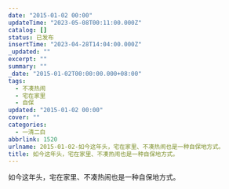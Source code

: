 ```yaml
---
date: "2015-01-02 00:00"
updateTime: "2023-05-08T00:11:00.000Z"
catalog: []
status: 已发布
insertTime: "2023-04-28T14:04:00.000Z"
_updated: ""
excerpt: ""
summary: ""
_date: "2015-01-02T00:00:00.000+08:00"
tags:
  - 不凑热闹
  - 宅在家里
  - 自保
updated: "2015-01-02 00:00"
cover: ""
categories:
  - 一清二白
abbrlink: 1520
urlname: 2015-01-02-如今这年头，宅在家里、不凑热闹也是一种自保地方式。
title: 如今这年头，宅在家里、不凑热闹也是一种自保地方式。
---
```


如今这年头，宅在家里、不凑热闹也是一种自保地方式。
